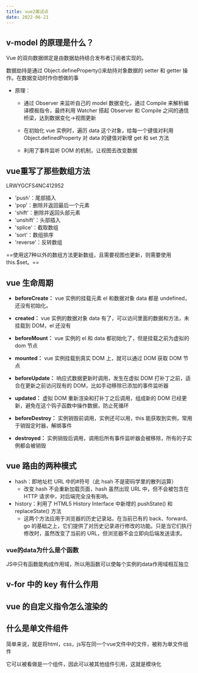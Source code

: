 ```yaml
---
title: vue2面试点
date: 2022-06-21
---
```


## v-model 的原理是什么？

Vue 的双向数据绑定是由数据劫持结合发布者订阅者实现的。

数据劫持是通过 Object.defineProperty()来劫持对象数据的 setter 和 getter 操作。在数据变动时作你想做的事

- 原理：

  - 通过 Observer 来监听自己的 model 数据变化，通过 Compile 来解析编译模板指令，最终利用 Watcher 搭起 Observer 和 Compile 之间的通信桥梁，达到数据变化->视图更新

  - 在初始化 vue 实例时，遍历 data 这个对象，给每一个键值对利用 Object.definedProperty 对 data 的键值对新增 get 和 set 方法

  - 利用了事件监听 DOM 的机制，让视图去改变数据


## vue重写了那些数组方法
LRWYGCFS4NC412952
- 'push'：尾部插入
- 'pop'：删除并返回最后一个元素
- 'shift'：删除并返回头部元素
- 'unshift'：头部插入
- 'splice'：截取数组
- 'sort'：数组排序
- 'reverse'：反转数组

==使用这7种以外的数组方法更新数组，且需要视图也更新，则需要使用this.$set。==

## vue 生命周期

- **beforeCreate：** vue 实例的挂载元素 el 和数据对象 data 都是 undefined，还没有初始化。

- **created：** vue 实例的数据对象 data 有了，可以访问里面的数据和方法，未挂载到 DOM，el 还没有

- **beforeMount：** vue 实例的 el 和 data 都初始化了，但是挂载之前为虚拟的 dom 节点

- **mounted：** vue 实例挂载到真实 DOM 上，就可以通过 DOM 获取 DOM 节点

- **beforeUpdate：** 响应式数据更新时调用，发生在虚拟 DOM 打补丁之前，适合在更新之前访问现有的 DOM，比如手动移除已添加的事件监听器

- **updated：** 虚拟 DOM 重新渲染和打补丁之后调用，组成新的 DOM 已经更新，避免在这个钩子函数中操作数据，防止死循环

- **beforeDestroy：** 实例销毁前调用，实例还可以用，this 能获取到实例，常用于销毁定时器，解绑事件

- **destroyed：** 实例销毁后调用，调用后所有事件监听器会被移除，所有的子实例都会被销毁

## vue 路由的两种模式

- hash：即地址栏 URL 中的#符号（此 hsah 不是密码学里的散列运算）
  - 改变 hash 不会重新加载页面，hash 虽然出现 URL 中，但不会被包含在 HTTP 请求中，对后端完全没有影响。
- history：利用了 HTML5 History Interface 中新增的 pushState() 和 replaceState() 方法
  - 这两个方法应用于浏览器的历史记录站，在当前已有的 back、forward、go 的基础之上，它们提供了对历史记录进行修改的功能。只是当它们执行修改时，虽然改变了当前的 URL，但浏览器不会立即向后端发送请求。

### vue的data为什么是个函数
JS中只有函数能构成作用域，所以用函数可以使每个实例的data作用域相互独立

## v-for 中的 key 有什么作用

## vue 的自定义指令怎么渲染的


## 什么是单文件组件
简单来说，就是将html，css，js写在同一个vue文件中的文件，被称为单文件组件

它可以被看做是一个组件，因此可以被其他组件引用，这就是模块化